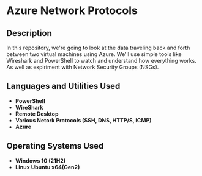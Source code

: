 <h1>Azure Network Protocols</h1>


<h2>Description</h2>
In this repository, we're going to look at the data traveling back and forth between two virtual machines using Azure. We'll use simple tools like Wireshark and PowerShell to watch and understand how everything works. As well as expiriment with Network Security Groups (NSGs).
<br />


<h2>Languages and Utilities Used</h2>

- <b>PowerShell</b> 
- <b>WireShark</b>
- <b>Remote Desktop</b>
- <b>Various Netork Protocols (SSH, DNS, HTTP/S, ICMP)
- <b>Azure

<h2>Operating Systems Used </h2>

- <b>Windows 10</b> (21H2)
- <b>Linux Ubuntu</b> x64(Gen2)

<h2></h2>

<br />
<br />
<br />
<br />
<br />
<br />
<br />
<br />
<br />
<br />
<br />
<br />
</p>

<!--
 ```diff
- text in red
+ text in green
! text in orange
# text in gray
@@ text in purple (and bold)@@
```
--!>
